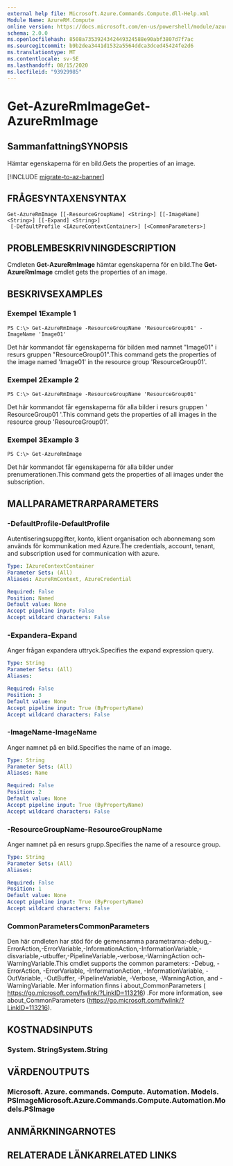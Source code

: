 ```yaml
---
external help file: Microsoft.Azure.Commands.Compute.dll-Help.xml
Module Name: AzureRM.Compute
online version: https://docs.microsoft.com/en-us/powershell/module/azurerm.compute/get-azurermimage
schema: 2.0.0
ms.openlocfilehash: 8508a7353924342449324588e90abf3807d7f7ac
ms.sourcegitcommit: b9b2dea3441d1532a5564ddca3dced45424fe2d6
ms.translationtype: MT
ms.contentlocale: sv-SE
ms.lasthandoff: 08/15/2020
ms.locfileid: "93929985"
---
```

# <span data-ttu-id="22b15-101">Get-AzureRmImage</span><span class="sxs-lookup"><span data-stu-id="22b15-101">Get-AzureRmImage</span></span>

## <span data-ttu-id="22b15-102">Sammanfattning</span><span class="sxs-lookup"><span data-stu-id="22b15-102">SYNOPSIS</span></span>
<span data-ttu-id="22b15-103">Hämtar egenskaperna för en bild.</span><span class="sxs-lookup"><span data-stu-id="22b15-103">Gets the properties of an image.</span></span>

[!INCLUDE [migrate-to-az-banner](../../includes/migrate-to-az-banner.md)]

## <span data-ttu-id="22b15-104">FRÅGESYNTAXEN</span><span class="sxs-lookup"><span data-stu-id="22b15-104">SYNTAX</span></span>

```
Get-AzureRmImage [[-ResourceGroupName] <String>] [[-ImageName] <String>] [[-Expand] <String>]
 [-DefaultProfile <IAzureContextContainer>] [<CommonParameters>]
```

## <span data-ttu-id="22b15-105">PROBLEMBESKRIVNING</span><span class="sxs-lookup"><span data-stu-id="22b15-105">DESCRIPTION</span></span>
<span data-ttu-id="22b15-106">Cmdleten **Get-AzureRmImage** hämtar egenskaperna för en bild.</span><span class="sxs-lookup"><span data-stu-id="22b15-106">The **Get-AzureRmImage** cmdlet gets the properties of an image.</span></span>

## <span data-ttu-id="22b15-107">BESKRIVS</span><span class="sxs-lookup"><span data-stu-id="22b15-107">EXAMPLES</span></span>

### <span data-ttu-id="22b15-108">Exempel 1</span><span class="sxs-lookup"><span data-stu-id="22b15-108">Example 1</span></span>
```
PS C:\> Get-AzureRmImage -ResourceGroupName 'ResourceGroup01' -ImageName 'Image01'
```

<span data-ttu-id="22b15-109">Det här kommandot får egenskaperna för bilden med namnet "Image01" i resurs gruppen "ResourceGroup01".</span><span class="sxs-lookup"><span data-stu-id="22b15-109">This command gets the properties of the image named 'Image01' in the resource group 'ResourceGroup01'.</span></span>

### <span data-ttu-id="22b15-110">Exempel 2</span><span class="sxs-lookup"><span data-stu-id="22b15-110">Example 2</span></span>
```
PS C:\> Get-AzureRmImage -ResourceGroupName 'ResourceGroup01'
```

<span data-ttu-id="22b15-111">Det här kommandot får egenskaperna för alla bilder i resurs gruppen ' ResourceGroup01 '.</span><span class="sxs-lookup"><span data-stu-id="22b15-111">This command gets the properties of all images in the resource group 'ResourceGroup01'.</span></span>

### <span data-ttu-id="22b15-112">Exempel 3</span><span class="sxs-lookup"><span data-stu-id="22b15-112">Example 3</span></span>
```
PS C:\> Get-AzureRmImage
```

<span data-ttu-id="22b15-113">Det här kommandot får egenskaperna för alla bilder under prenumerationen.</span><span class="sxs-lookup"><span data-stu-id="22b15-113">This command gets the properties of all images under the subscription.</span></span>

## <span data-ttu-id="22b15-114">MALLPARAMETRAR</span><span class="sxs-lookup"><span data-stu-id="22b15-114">PARAMETERS</span></span>

### <span data-ttu-id="22b15-115">-DefaultProfile</span><span class="sxs-lookup"><span data-stu-id="22b15-115">-DefaultProfile</span></span>
<span data-ttu-id="22b15-116">Autentiseringsuppgifter, konto, klient organisation och abonnemang som används för kommunikation med Azure.</span><span class="sxs-lookup"><span data-stu-id="22b15-116">The credentials, account, tenant, and subscription used for communication with azure.</span></span>

```yaml
Type: IAzureContextContainer
Parameter Sets: (All)
Aliases: AzureRmContext, AzureCredential

Required: False
Position: Named
Default value: None
Accept pipeline input: False
Accept wildcard characters: False
```

### <span data-ttu-id="22b15-117">-Expandera</span><span class="sxs-lookup"><span data-stu-id="22b15-117">-Expand</span></span>
<span data-ttu-id="22b15-118">Anger frågan expandera uttryck.</span><span class="sxs-lookup"><span data-stu-id="22b15-118">Specifies the expand expression query.</span></span>

```yaml
Type: String
Parameter Sets: (All)
Aliases: 

Required: False
Position: 3
Default value: None
Accept pipeline input: True (ByPropertyName)
Accept wildcard characters: False
```

### <span data-ttu-id="22b15-119">-ImageName</span><span class="sxs-lookup"><span data-stu-id="22b15-119">-ImageName</span></span>
<span data-ttu-id="22b15-120">Anger namnet på en bild.</span><span class="sxs-lookup"><span data-stu-id="22b15-120">Specifies the name of an image.</span></span>

```yaml
Type: String
Parameter Sets: (All)
Aliases: Name

Required: False
Position: 2
Default value: None
Accept pipeline input: True (ByPropertyName)
Accept wildcard characters: False
```

### <span data-ttu-id="22b15-121">-ResourceGroupName</span><span class="sxs-lookup"><span data-stu-id="22b15-121">-ResourceGroupName</span></span>
<span data-ttu-id="22b15-122">Anger namnet på en resurs grupp.</span><span class="sxs-lookup"><span data-stu-id="22b15-122">Specifies the name of a resource group.</span></span>

```yaml
Type: String
Parameter Sets: (All)
Aliases: 

Required: False
Position: 1
Default value: None
Accept pipeline input: True (ByPropertyName)
Accept wildcard characters: False
```

### <span data-ttu-id="22b15-123">CommonParameters</span><span class="sxs-lookup"><span data-stu-id="22b15-123">CommonParameters</span></span>
<span data-ttu-id="22b15-124">Den här cmdleten har stöd för de gemensamma parametrarna:-debug,-ErrorAction,-ErrorVariable,-InformationAction,-InformationVariable,-disvariable,-utbuffer,-PipelineVariable,-verbose,-WarningAction och-WarningVariable.</span><span class="sxs-lookup"><span data-stu-id="22b15-124">This cmdlet supports the common parameters: -Debug, -ErrorAction, -ErrorVariable, -InformationAction, -InformationVariable, -OutVariable, -OutBuffer, -PipelineVariable, -Verbose, -WarningAction, and -WarningVariable.</span></span> <span data-ttu-id="22b15-125">Mer information finns i about_CommonParameters ( https://go.microsoft.com/fwlink/?LinkID=113216) .</span><span class="sxs-lookup"><span data-stu-id="22b15-125">For more information, see about_CommonParameters (https://go.microsoft.com/fwlink/?LinkID=113216).</span></span>

## <span data-ttu-id="22b15-126">KOSTNADS</span><span class="sxs-lookup"><span data-stu-id="22b15-126">INPUTS</span></span>

### <span data-ttu-id="22b15-127">System. String</span><span class="sxs-lookup"><span data-stu-id="22b15-127">System.String</span></span>

## <span data-ttu-id="22b15-128">VÄRDEN</span><span class="sxs-lookup"><span data-stu-id="22b15-128">OUTPUTS</span></span>

### <span data-ttu-id="22b15-129">Microsoft. Azure. commands. Compute. Automation. Models. PSImage</span><span class="sxs-lookup"><span data-stu-id="22b15-129">Microsoft.Azure.Commands.Compute.Automation.Models.PSImage</span></span>

## <span data-ttu-id="22b15-130">ANMÄRKNINGAR</span><span class="sxs-lookup"><span data-stu-id="22b15-130">NOTES</span></span>

## <span data-ttu-id="22b15-131">RELATERADE LÄNKAR</span><span class="sxs-lookup"><span data-stu-id="22b15-131">RELATED LINKS</span></span>

